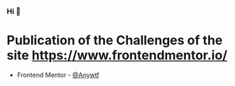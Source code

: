 ### Hi 👋
# Publication of the Challenges of the site https://www.frontendmentor.io/
- Frontend Mentor - [@Anywtf](https://www.frontendmentor.io/profile/Anywtf)
